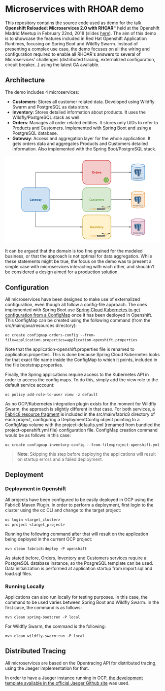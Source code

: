 # Microservices with RHOAR demo

This repository contains the source code used as demo for the talk **Openshift Reloaded: Microservices 2.0 with RHOAR"** held at the Openshift Madrid Meetup in February 22nd, 2018 (slides [here](https://www.slideshare.net/rromannissen/openshift-reloaded-microservices-20-with-rhoar)). The aim of this demo is to showcase the features included in Red Hat Openshift Application Runtimes, focusing on Spring Boot and Wildfly Swarm. Instead of presenting a complex use case, the demo focuses on all the wiring and configuration required to enable all RHOAR's answers to several of Microservices' challenges (distributed tracing, externalized configuration, circuit breaker...) using the latest GA available.

## Architecture

The demo includes 4 microservices:

- **Customers**: Stores all customer related data. Developed using Wildfly Swarm and PostgreSQL as data store.
- **Inventory**: Stores detailed information about products. It uses the Wildfly/PostgreSQL stack as well.
- **Orders**: Manages all order related entities. It stores only UIDs to refer to Products and Customers. Implemented with Spring Boot and using a PostgreSQL database.
- **Gateway**: Access and aggregation layer for the whole application. It gets orders data and aggregates Products and Customers detailed information. Also implemented with the Spring Boot/PostgreSQL stack.

![Architecture Screenshot](docs/images/basic_architecture.png?raw=true "Architecture Diagram")

It can be argued that the domain is too fine grained for the modeled business, or that the approach is not optimal for data aggregation. While these statements might be true, the focus on the demo was to present a simple case with microservices interacting with each other, and shouldn't be considered a design aimed for a production solution.

## Configuration

All microservices have been designed to make use of externalized configuration, even though all follow a config-file approach. The ones implemented with Spring Boot use [Spring Cloud Kubernetes to get configuration from a ConfigMap](https://github.com/spring-cloud-incubator/spring-cloud-kubernetes#configmap-propertysource) once it has been deployed in Openshift. This ConfigMap can be created using the following command (from the src/main/java/resources directory):

```
oc create configmap orders-config --from-file=application.properties=application-openshift.properties
```

Note that the application-openshift.properties file is renamed to application.properties. This is done because Spring Cloud Kubernetes looks for that exact file name inside the ConfigMap to which it points, included in the file bootstrap.properties.

Finally, the Spring applications require access to the Kubernetes API in order to access the config maps. To do this, simply add the view role to the default service account:

```
oc policy add-role-to-user view -z default
```

As no OCP/Kubernetes integration plugin exists for the moment for Wildfly Swarm, the approach is slightly different in that case. For both services, a [Fabric8 resource fragment](https://maven.fabric8.io/#resource-fragments) is included in the src/main/fabric8 directory of each project, configuring a DeploymentConfig object pointing to a ConfigMap volume with the project-defaults.yml (renamed from bundled the project-openshift.yml file) configuration file. ConfigMap creation command would be as follows in this case:

```
oc create configmap inventory-config --from-file=project-openshift.yml
```

> **Note**: Skipping this step before deploying the applications will result on startup errors and a failed deployment.

## Deployment

### Deployment in Openshift

All projects have been configured to be easily deployed in OCP using the Fabric8 Maven Plugin. In order to perform a deployment, first login to the cluster using the oc CLI and change to the target project:

```
oc login <target_cluster>
oc project <target_project>
```

Running the following command after that will result on the application being deployed in the current OCP project:

```
mvn clean fabric8:deploy -P openshift
```

As stated before, Orders, Inventory and Customers services require a PostgreSQL database instance, so the PosgreSQL template can be used. Data initialization is performed at application startup from import.sql and load.sql files.

### Running Locally

Applications can also run locally for testing purposes. In this case, the command to be used varies between Spring Boot and Wildfly Swarm. In the first case, the command is as follows:

```
mvn clean spring-boot:run -P local
```

For Wildfly Swarm, the command is the following:

```
mvn clean wildfly-swarm:run -P local
```

## Distributed Tracing

All microservices are based on the Opentracing API for distributed tracing, using the Jaeger implementation for that.

In order to have a Jaeger instance running in OCP, [the development template available in the official Jaeger Github site](https://github.com/jaegertracing/jaeger-openshift#development-setup) was used.
